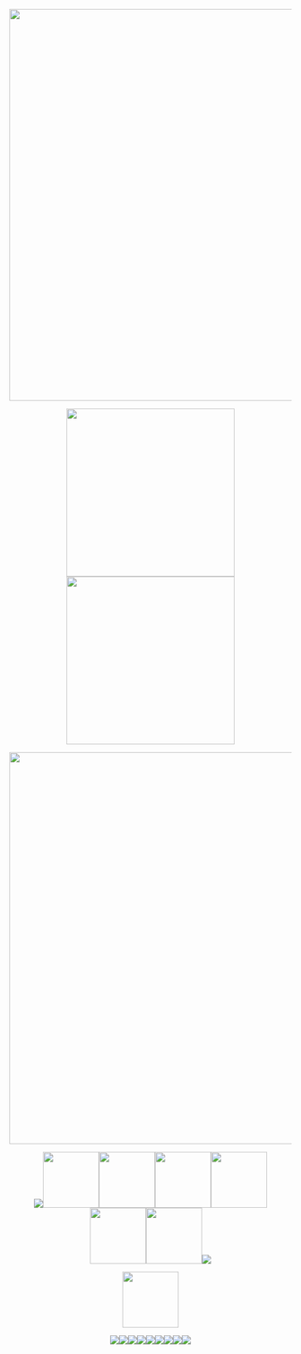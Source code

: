 <p align="center"><img src="https://64.media.tumblr.com/2fd2535de98aaaa049b7d66f0a67e9d5/e76faec27ac673e0-58/s1280x1920/4c0f804ca16959a42802e478117a40ab1e71f780.gifv" width="700">
<p align="center"><img src="https://spotify-github-profile.kittinanx.com/api/view?uid=31nthrfejdrl5ztsoldu5q2cncju&cover_image=true&theme=novatorem&show_offline=false&background_color=000000&interchange=false&bar_color=cb0303&bar_color_cover=false)](https://github.com/kittinan/spotify-github-profile)" width="300">
<img src="https://64.media.tumblr.com/7fbfbb3dda232f8b4de7f48766ecc07a/c5f99bdb27863727-1c/s540x810/b3039e03cd22c7c399c0dd51df900cacbb468189.pnj" width="300">
<p align="center"><img src="https://64.media.tumblr.com/929a1d024225617ad706df0cf727f8e5/f62b77454022362b-3e/s1280x1920/0e93429c587bb24bbed50d11e37fe1a8decca8fc.gifv" width="700">
<p align="center"><img src="https://64.media.tumblr.com/bda4e8b766d6f5aaa4f8505aea3ef0ea/4149a1d35ab9816c-e6/s75x75_c1/a63975ffe3f5a93c85d889c20ac683e9e2474b25.gifv"><a href="https://osian.atabook.org" title="ata"><img src="https://64.media.tumblr.com/b2788c4773cda77b3f68e967804d0c06/4bdb019b1336e29b-b5/s540x810/32030bd3b5a7298c83590755558f1713eed8af91.pnj" width="100"></a><a href="https://guns.lol/decal" title="guns"><img src="https://64.media.tumblr.com/1ab3049bd0f9694e990a727c3f60b19b/4bdb019b1336e29b-80/s540x810/3a7bb7941d9db06506584515c28e1adc65a0f92d.pnj" width="100"></a><a href="https://listography.com/jekosian" title="listo"><img src="https://64.media.tumblr.com/b570f3a2dbb91e0018366fd90c946201/4bdb019b1336e29b-b2/s540x810/da88a03cd97f8ef0266d0a0613238df6a3b4991d.pnj" width="100"></a><a href="https://rentry.co/membox" title="membox"><img src="https://64.media.tumblr.com/3879030c518e4a7226311e2646014066/4bdb019b1336e29b-e4/s540x810/395e81b5e82673b9da896960151341bb8d23966b.pnj" width="100"></a><a href="https://en.pronouns.page/@picklecruncher" title="prn"><img src="https://64.media.tumblr.com/d0f4278c35731d409458e5fee983b32b/4bdb019b1336e29b-1b/s540x810/105321d13c1091adc6b8463963d4c65f41832adb.pnj" width="100"></a><a href="https://rentry.co/fret" title="rentry"><img src="https://64.media.tumblr.com/0c13e7680976156130a4d9c5341bd76f/4bdb019b1336e29b-89/s540x810/4235a5eaa1d17ae3ad70119251f0e63a494c9149.pnj" width="100"></a><img src="https://64.media.tumblr.com/4829d986f95e4abc1137b5e03991802e/4149a1d35ab9816c-cd/s75x75_c1/20fd0f71237bfd5c21a22d92ad23420c7fceaaa4.gifv">
<p align="center"><img src="https://komarev.com/ghpvc/?username=jekosian&&label=୨୧-Specs&color=cb0303&style=plastic" width="100">
  
<p align="center"><img src="https://64.media.tumblr.com/92bb16ec712d28257be94ee4ddfae141/132c09c2386dbe24-71/s250x400/a547da560d35fd523369b01b77afab1af0678778.gifv"><img src="https://64.media.tumblr.com/76bf9ee355350e020571bdf1a8225974/66f8bee48421ca35-2a/s250x400/a7366ac446969d07f7b03ea75f263a6abe5cea17.gifv"><img src="https://64.media.tumblr.com/6756085300ae930c9e78f36c37cda35e/66f8bee48421ca35-90/s250x400/80ae5653d4aaedab1daca3940bd25b63f994c7cc.gifv"><img src="https://64.media.tumblr.com/96579d2d2fdc26b3aecb703385fcabdc/66f8bee48421ca35-e2/s250x400/308d6cc396eeebbd8aeeb1f5d51ecfb4c36a998a.gifv"><img src="https://64.media.tumblr.com/f599d0a997565dd4185fe7fd42669999/147e422eed2ecc0d-41/s250x400/fceddb5aa12b87a800beb3bdec8c76a197250b05.gifv"><img src="https://64.media.tumblr.com/f563f87fd04fcf0bf9d9f7b386158e3c/21f22365cf0849e1-87/s250x400/114b76d9b15551c3628f0f704978d8d6f92df9a0.gifv"><img src="https://64.media.tumblr.com/d1da6153d9672b8066be4d9d25956c88/9ce1cfb57b4d8e45-94/s250x400/e0cfa940175f3929d89b1810f6cf3a34bd561f7b.gifv"><img src="https://64.media.tumblr.com/738f3ac15dce62dad1e4947ca3595664/b4a8996229d50d4f-4f/s250x400/cf099caa9ad9dafc94218f8e90b69c48f6d4201b.gifv"><img src="https://64.media.tumblr.com/0592785adb04fd6981e3c89cfbb8ddba/b4a8996229d50d4f-cc/s250x400/4db843ad6df5054a42f653a319dd873bafa07031.gifv">
